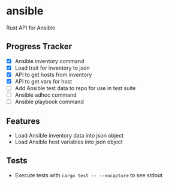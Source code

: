 # ansible
Rust API for Ansible

## Progress Tracker
- [X] Ansible inventory command
- [X] Load trait for inventory to json
- [X] API to get hosts from inventory
- [X] API to get vars for host
- [ ] Add Ansible test data to repo for use in test suite
- [ ] Ansible adhoc command
- [ ] Ansible playbook command

## Features
- Load Ansible inventory data into json object
- Load Ansible host variables into json object

## Tests
- Execute tests with `cargo test -- --nocapture` to see stdout